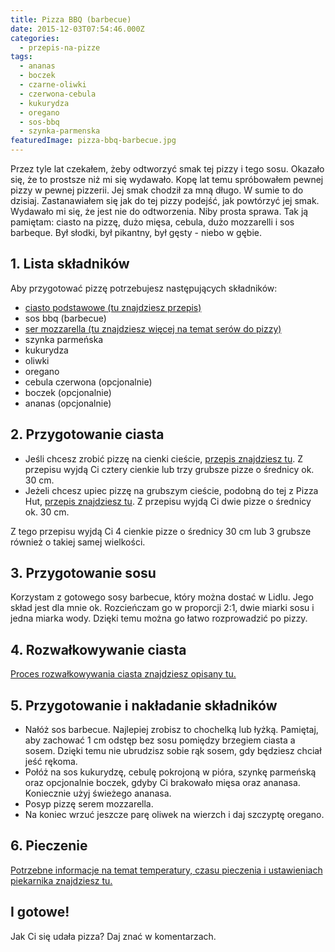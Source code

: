 ```yaml
---
title: Pizza BBQ (barbecue)
date: 2015-12-03T07:54:46.000Z
categories: 
  - przepis-na-pizze
tags: 
  - ananas
  - boczek
  - czarne-oliwki
  - czerwona-cebula
  - kukurydza
  - oregano
  - sos-bbq
  - szynka-parmenska
featuredImage: pizza-bbq-barbecue.jpg
---
```


Przez tyle lat czekałem, żeby odtworzyć smak tej pizzy i tego sosu. Okazało się, że to prostsze niż mi się wydawało. Kopę lat temu spróbowałem pewnej pizzy w pewnej pizzerii. Jej smak chodził za mną długo. W sumie to do dzisiaj. Zastanawiałem się jak do tej pizzy podejść, jak powtórzyć jej smak. Wydawało mi się, że jest nie do odtworzenia. Niby prosta sprawa. Tak ją pamiętam: ciasto na pizzę, dużo mięsa, cebula, dużo mozzarelli i sos barbeque. Był słodki, był pikantny, był gęsty - niebo w gębie.

## 1\. Lista składników

Aby przygotować pizzę potrzebujesz następujących składników:

- <a href="/przepis-na-ciasto-na-pizze/" title="Przepis na ciasto podstawowe">ciasto podstawowe (tu znajdziesz przepis)</a>
- sos bbq (barbecue)
- <a href="/jaki-ser-wybrac-do-pizzy/" title="Ser do pizzy">ser mozzarella (tu znajdziesz więcej na temat serów do pizzy)</a>
- szynka parmeńska
- kukurydza
- oliwki
- oregano
- cebula czerwona (opcjonalnie)
- boczek (opcjonalnie)
- ananas (opcjonalnie)

## 2\. Przygotowanie ciasta

- Jeśli chcesz zrobić pizzę na cienki cieście, <a href="/przepis-na-ciasto-na-pizze/" title="Przepis na ciasto podstawowe">przepis znajdziesz tu</a>. Z przepisu wyjdą Ci cztery cienkie lub trzy grubsze pizze o średnicy ok. 30 cm.
- Jeżeli chcesz upiec pizzę na grubszym cieście, podobną do tej z Pizza Hut, <a href="/jak-zrobic-ciasto-na-pizze-jak-w-pizza-hut/" title="Przepis na pizzę na grubym cieście">przepis znajdziesz tu</a>. Z przepisu wyjdą Ci dwie pizze o średnicy ok. 30 cm.

Z tego przepisu wyjdą Ci 4 cienkie pizze o średnicy 30 cm lub 3 grubsze również o takiej samej wielkości.

## 3\. Przygotowanie sosu

Korzystam z gotowego sosy barbecue, który można dostać w Lidlu. Jego skład jest dla mnie ok. Rozcieńczam go w proporcji 2:1, dwie miarki sosu i jedna miarka wody. Dzięki temu można go łatwo rozprowadzić po pizzy.

## 4\. Rozwałkowywanie ciasta

<a href="/jak-walkowac-ciasto-pizzy/" title="Rozwałkowywanie ciasta">Proces rozwałkowywania ciasta znajdziesz opisany tu.</a>

## 5\. Przygotowanie i nakładanie składników

- Nałóż sos barbecue. Najlepiej zrobisz to chochelką lub łyżką. Pamiętaj, aby zachować 1 cm odstęp bez sosu pomiędzy brzegiem ciasta a sosem. Dzięki temu nie ubrudzisz sobie rąk sosem, gdy będziesz chciał jeść rękoma.
- Połóż na sos kukurydzę, cebulę pokrojoną w pióra, szynkę parmeńską oraz opcjonalnie boczek, gdyby Ci brakowało mięsa oraz ananasa. Koniecznie użyj świeżego ananasa.
- Posyp pizzę serem mozzarella.
- Na koniec wrzuć jeszcze parę oliwek na wierzch i daj szczyptę oregano.

## 6\. Pieczenie

<a href="/jak-ustawic-piekarnik-pieczenia-pizzy/" title="Jak ustawić piekarnik do pieczenia pizzy">Potrzebne informacje na temat temperatury, czasu pieczenia i ustawieniach piekarnika znajdziesz tu.</a>

## I gotowe!

Jak Ci się udała pizza? Daj znać w komentarzach.
